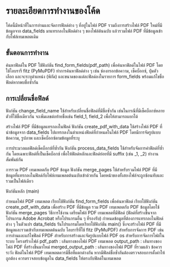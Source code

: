 # รายละเอียดการทำงานของโค้ด
โค้ดนี้มีหน้าที่ในการอ่านและจัดการฟิลด์ต่าง ๆ ที่อยู่ในไฟล์ PDF รวมถึงการสร้างไฟล์ PDF ใหม่ที่มีข้อมูลจาก data_fields มาแทรกลงในฟิลด์ต่าง ๆ ของไฟล์ต้นฉบับ แล้วรวมไฟล์ PDF ที่มีข้อมูลเข้ากับไฟล์เทมเพลตเดิม

## ขั้นตอนการทำงาน
ค้นหาฟิลด์ใน PDF
ใช้ฟังก์ชัน find_form_fields(pdf_path) เพื่อค้นหาฟิลด์ในไฟล์ PDF โดยใช้ไลบรารี fitz (PyMuPDF) ทำการค้นหาฟิลด์ต่าง ๆ เช่น ช่องกรอกข้อความ, เช็คบ็อกซ์, ปุ่มตัวเลือก และจะระบุตำแหน่ง (พิกัด) และขนาดของแต่ละฟิลด์ลงในรายการ form_fields พร้อมแก้ไขชื่อฟิลด์หากพบชื่อซ้ำกัน

## การเปลี่ยนชื่อฟิลด์
ฟังก์ชัน change_field_name ใช้สำหรับเปลี่ยนชื่อฟิลด์ที่มีชื่อซ้ำกัน เช่นในกรณีที่มีเช็คบ็อกซ์หลายตัวที่ใช้ชื่อเดียวกัน จะเพิ่มเลขต่อท้ายชื่อเช่น field_1, field_2 เพื่อให้สามารถแยกได้

สร้างไฟล์ PDF ที่มีข้อมูลแทรกลงในฟิลด์
ฟังก์ชัน create_pdf_with_data ใช้สร้างไฟล์ PDF ที่นำข้อมูลจาก data_fields ไปแทรกลงในตำแหน่งฟิลด์ที่กำหนดในไฟล์ PDF โดยมีการจัดรูปแบบข้อความ, รูปภาพ และเช็คบ็อกซ์ตามข้อมูลที่ระบุ

การประมวลผลฟิลด์เช็คบ็อกซ์ที่ซ้ำกัน
ฟังก์ชัน process_data_fields ใช้สำหรับจัดการค่าฟิลด์ที่ซ้ำกัน โดยเฉพาะฟิลด์ที่เป็นเช็คบ็อกซ์ เพื่อให้ฟิลด์หลักและฟิลด์ย่อยที่มี suffix (เช่น _1, _2) ทำงานสัมพันธ์กัน

การรวม PDF เทมเพลตกับ PDF ข้อมูล
ฟังก์ชัน merge_pages ใช้สำหรับรวมไฟล์ PDF ที่มีข้อมูลที่แทรกลงในฟิลด์กับไฟล์เทมเพลตต้นฉบับเข้าด้วยกัน โดยหน้าของทั้งสองไฟล์จะถูกซ้อนทับและรวมเป็นไฟล์เดียว

ฟังก์ชันหลัก (main)

กำหนดไฟล์ PDF เทมเพลต
เรียกใช้ฟังก์ชัน find_form_fields เพื่อค้นหาฟิลด์
เรียกใช้ฟังก์ชัน create_pdf_with_data เพื่อสร้าง PDF ที่มีข้อมูล
รวม PDF เทมเพลตกับ PDF ข้อมูลโดยใช้ฟังก์ชัน merge_pages
วิธีการใช้งาน
เตรียมไฟล์ PDF เทมเพลตที่มีฟิลด์ (ฟิลด์ที่สร้างขึ้นจากโปรแกรม Adobe Acrobat หรือโปรแกรมอื่น ๆ ที่รองรับ)
กำหนดข้อมูลที่ต้องการแทรกลงในฟิลด์ต่าง ๆ ในตัวแปร data_fields
รันโปรแกรมโดยเรียกใช้ฟังก์ชัน main() ซึ่งจะสร้างไฟล์ PDF ที่มีข้อมูลและรวมเข้ากับเทมเพลตต้นฉบับ
ไลบรารีที่ใช้
fitz (PyMuPDF) สำหรับการจัดการ PDF เช่นการอ่านและแก้ไขฟิลด์
FPDF สำหรับการสร้างและจัดรูปแบบไฟล์ PDF
os สำหรับการจัดการไฟล์ในระบบ
โครงสร้างไฟล์
pdf_path : เส้นทางของไฟล์ PDF เทมเพลต
output_path : เส้นทางของไฟล์ PDF ที่สร้างขึ้นมาใหม่
merged_output_path : เส้นทางของไฟล์ PDF ที่รวมแล้ว
ข้อควรระวัง
ฟิลด์ในไฟล์ PDF เทมเพลตควรมีชื่อที่แตกต่างกัน หากมีฟิลด์ชื่อซ้ำกันต้องตรวจสอบการตั้งค่าให้ถูกต้อง
ควรตรวจสอบข้อมูลใน data_fields ให้ตรงกับฟิลด์ในเทมเพลต
